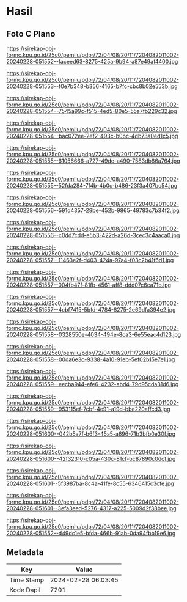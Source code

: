 # Hasil

## Foto C Plano

https://sirekap-obj-formc.kpu.go.id/25c0/pemilu/pdpr/72/04/08/20/11/7204082011002-20240228-051552--faceed63-8275-425a-9b94-a87e49af4400.jpg

https://sirekap-obj-formc.kpu.go.id/25c0/pemilu/pdpr/72/04/08/20/11/7204082011002-20240228-051553--f0e7b348-b356-4165-b7fc-cbc8b02e553b.jpg

https://sirekap-obj-formc.kpu.go.id/25c0/pemilu/pdpr/72/04/08/20/11/7204082011002-20240228-051554--7545a99c-f515-4ed5-80e5-55a7fb229c32.jpg

https://sirekap-obj-formc.kpu.go.id/25c0/pemilu/pdpr/72/04/08/20/11/7204082011002-20240228-051554--bac072ee-2ef2-493c-b0bc-4db73a0ed1c5.jpg

https://sirekap-obj-formc.kpu.go.id/25c0/pemilu/pdpr/72/04/08/20/11/7204082011002-20240228-051555--61056666-a727-49de-a490-7583db86a764.jpg

https://sirekap-obj-formc.kpu.go.id/25c0/pemilu/pdpr/72/04/08/20/11/7204082011002-20240228-051555--52fda284-7f4b-4b0c-b486-23f3a407bc54.jpg

https://sirekap-obj-formc.kpu.go.id/25c0/pemilu/pdpr/72/04/08/20/11/7204082011002-20240228-051556--591d4357-29be-452b-9865-49783c7b34f2.jpg

https://sirekap-obj-formc.kpu.go.id/25c0/pemilu/pdpr/72/04/08/20/11/7204082011002-20240228-051556--c0dd7cdd-e5b3-422d-a26d-3cec3c4aaca0.jpg

https://sirekap-obj-formc.kpu.go.id/25c0/pemilu/pdpr/72/04/08/20/11/7204082011002-20240228-051557--11463e2f-d403-424a-97a4-f03c2b41f6d1.jpg

https://sirekap-obj-formc.kpu.go.id/25c0/pemilu/pdpr/72/04/08/20/11/7204082011002-20240228-051557--004fb47f-81fb-4561-aff8-ddd07c6ca71b.jpg

https://sirekap-obj-formc.kpu.go.id/25c0/pemilu/pdpr/72/04/08/20/11/7204082011002-20240228-051557--4cbf7415-5bfd-4784-8275-2e69dfa394e2.jpg

https://sirekap-obj-formc.kpu.go.id/25c0/pemilu/pdpr/72/04/08/20/11/7204082011002-20240228-051558--0328550e-4034-494e-8ca3-6e55eac4d123.jpg

https://sirekap-obj-formc.kpu.go.id/25c0/pemilu/pdpr/72/04/08/20/11/7204082011002-20240228-051558--00da6e3c-9338-4a10-91eb-5ef02b15e7e1.jpg

https://sirekap-obj-formc.kpu.go.id/25c0/pemilu/pdpr/72/04/08/20/11/7204082011002-20240228-051559--eecba944-efe6-4232-abd4-79d95cda31d6.jpg

https://sirekap-obj-formc.kpu.go.id/25c0/pemilu/pdpr/72/04/08/20/11/7204082011002-20240228-051559--953115ef-7cbf-4e91-a19d-bbe220affcd3.jpg

https://sirekap-obj-formc.kpu.go.id/25c0/pemilu/pdpr/72/04/08/20/11/7204082011002-20240228-051600--042b5a7f-b6f3-45a5-a696-71b3bfb0e30f.jpg

https://sirekap-obj-formc.kpu.go.id/25c0/pemilu/pdpr/72/04/08/20/11/7204082011002-20240228-051600--42f32310-c05a-430c-81cf-bc87890c0dcf.jpg

https://sirekap-obj-formc.kpu.go.id/25c0/pemilu/pdpr/72/04/08/20/11/7204082011002-20240228-051601--5f3987ba-8c4a-41fe-8c55-6346415c3cfe.jpg

https://sirekap-obj-formc.kpu.go.id/25c0/pemilu/pdpr/72/04/08/20/11/7204082011002-20240228-051601--3efa3eed-5276-4317-a225-5009d2f38bee.jpg

https://sirekap-obj-formc.kpu.go.id/25c0/pemilu/pdpr/72/04/08/20/11/7204082011002-20240228-051552--d49dc1e5-bfda-466b-91ab-0da94fbb19e6.jpg


## Metadata

| Key        | Value               |
| ---------- | ------------------- |
| Time Stamp | 2024-02-28 06:03:45 |
| Kode Dapil | 7201                |



